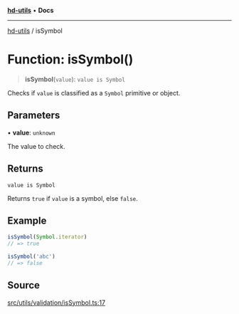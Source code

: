 [**hd-utils**](../README.md) • **Docs**

***

[hd-utils](../globals.md) / isSymbol

# Function: isSymbol()

> **isSymbol**(`value`): `value is Symbol`

Checks if `value` is classified as a `Symbol` primitive or object.

## Parameters

• **value**: `unknown`

The value to check.

## Returns

`value is Symbol`

Returns `true` if `value` is a symbol, else `false`.

## Example

```ts
isSymbol(Symbol.iterator)
// => true

isSymbol('abc')
// => false
```

## Source

[src/utils/validation/isSymbol.ts:17](https://github.com/AhmadHddad/h-utils/blob/5c76ff5de068cee019fc632d9da2e395721bb48f/src/utils/validation/isSymbol.ts#L17)
